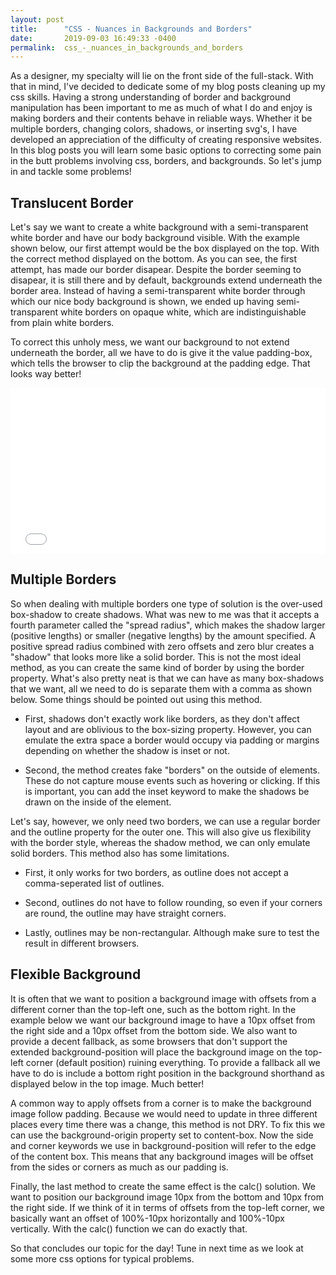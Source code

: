 ```yaml
---
layout: post
title:      "CSS - Nuances in Backgrounds and Borders"
date:       2019-09-03 16:49:33 -0400
permalink:  css_-_nuances_in_backgrounds_and_borders
---
```



As a designer, my specialty will lie on the front side of the full-stack. With that in mind, I've decided to dedicate some of my blog posts cleaning up my css skills. Having a strong understanding of border and background manipulation has been important to me as much of what I do and enjoy is making borders and their contents behave in reliable ways. Whether it be multiple borders, changing colors, shadows, or inserting svg's, I have developed an appreciation of the difficulty of creating responsive websites. In this blog posts you will learn some basic options to correcting some pain in the butt problems involving css, borders, and backgrounds. So let's jump in and tackle some problems! 

## Translucent Border

Let's say we want to create a white background with a semi-transparent white border and have our body background visible. With the example shown below, our first attempt would be the box displayed on the top. With the correct method displayed on the bottom. As you can see, the first attempt, has made our border disapear. Despite the border seeming to disapear, it is still there and by default, backgrounds extend underneath the border area. Instead of having a semi-transparent white border through which our nice body background is shown, we ended up having semi-transparent white borders on opaque white, which are indistinguishable from plain white borders.

To correct this unholy mess, we want our background to not extend underneath the border, all we have to do is give it the value padding-box, which tells the browser to clip the background at the padding edge. That looks way better!

<iframe height="265" style="width: 100%;" scrolling="no" title="Translucent Borders" src="//codepen.io/monksandninjas/embed/PoYJLGE/?height=265&theme-id=0&default-tab=css,result" frameborder="no" allowtransparency="true" allowfullscreen="true">
  See the Pen <a href='https://codepen.io/monksandninjas/pen/PoYJLGE/'>Translucent Borders</a> by MonksAndNinjas
  (<a href='https://codepen.io/monksandninjas'>@monksandninjas</a>) on <a href='https://codepen.io'>CodePen</a>.
</iframe>

## Multiple Borders

So when dealing with multiple borders one type of solution is the over-used box-shadow to create shadows. What was new to me was that it accepts a fourth parameter called the "spread radius", which makes the shadow larger (positive lengths) or smaller (negative lengths) by the amount specified. A positive spread radius combined with zero offsets and zero blur creates a "shadow" that looks more like a solid border. This is not the most ideal method, as you can create the same kind of border by using the border property. What's also pretty neat is that we can have as many box-shadows that we want, all we need to do is separate them with a comma as shown below. Some things should be pointed out using this method. 

* First, shadows don't exactly work like borders, as they don't affect layout and are oblivious to the box-sizing property. However, you can emulate the extra space a border would occupy via padding or margins depending on whether the shadow is inset or not.

* Second, the method creates fake "borders" on the outside of elements. These do not capture mouse events such as hovering or clicking. If this is important, you can add the inset keyword to make the shadows be drawn on the inside of the element.

Let's say, however, we only need two borders, we can use a regular border and the outline property for the outer one. This will also give us flexibility with the border style, whereas the shadow method, we can only emulate solid borders. This method also has some limitations.

* First, it only works for two borders, as outline does not accept a comma-seperated list of outlines. 

* Second, outlines do not have to follow rounding, so even if your corners are round, the outline may have straight corners.

* Lastly, outlines may be non-rectangular. Although make sure to test the result in different browsers.



## Flexible Background

It is often that we want to position a background image with offsets from a different corner than the top-left one, such as the bottom right. In the example below we want our background image to have a 10px offset from the right side and a 10px offset from the bottom side. We also want to provide a decent fallback, as some browsers that don't support the extended background-position will place the background image on the top-left corner (default position) ruining everything. To provide a fallback all we have to do is include a bottom right position in the background shorthand as displayed below in the top image. Much better!

A common way to apply offsets from a corner is to make the background image follow padding. Because we would need to update in three different places every time there was a change, this method is not DRY. To fix this we can use the background-origin property set to content-box. Now the side and corner keywords we use in background-position will refer to the edge of the content box. This means that any background images will be offset from the sides or corners as much as our padding is.

Finally, the last method to create the same effect is the calc() solution. We want to position our background image 10px from the bottom and 10px from the right side. If we think of it in terms of offsets from the top-left corner, we basically want an offset of 100%-10px horizontally and 100%-10px vertically. With the calc() function we can do exactly that.

So that concludes our topic for the day! Tune in next time as we look at some more css options for typical problems. 
